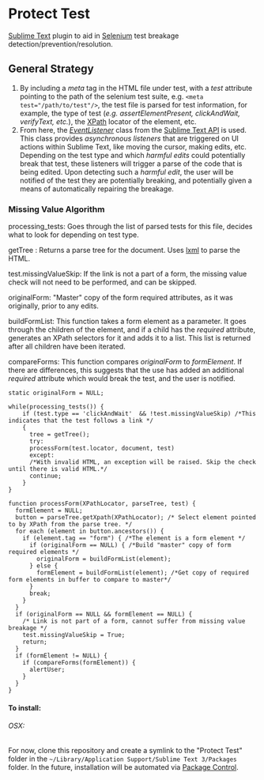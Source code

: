 # Protect Test
[Sublime Text](http://www.sublimetext.com/) plugin to aid in [Selenium](http://seleniumhq.org/) test breakage detection/prevention/resolution.

## General Strategy
1. By including a _meta_ tag in the HTML file under test, with a _test_ attribute pointing to the path of the selenium test suite, e.g. `<meta test="/path/to/test"/>`, the test file is parsed for test information, for example, the type of test (_e.g. assertElementPresent, clickAndWait, verifyText, etc._), the [XPath](https://en.wikipedia.org/wiki/XPath) locator of the element, etc.
2. From here, the [_EventListener_](https://www.sublimetext.com/docs/3/api_reference.html#sublime_plugin.EventListener) class from the [Sublime Text API](https://www.sublimetext.com/docs/3/api_reference.html) is used. This class provides _asynchronous listeners_ that are triggered on UI actions within Sublime Text, like moving the cursor, making edits, etc. Depending on the test type and which _harmful edits_ could potentially break that test, these listeners will trigger a parse of the code that is being edited. Upon detecting such a _harmful edit_, the user will be notified of the test they are potentially breaking, and potentially given a means of automatically repairing the breakage.

### Missing Value Algorithm
processing_tests: Goes through the list of parsed tests for this file, decides what to look for depending on test type.

getTree : Returns a parse tree for the document. Uses [lxml](http://lxml.de/) to parse the HTML.

test.missingValueSkip: If the link is not a part of a form, the missing value check will not need to be performed, and can be skipped.

originalForm: "Master" copy of the form required attributes, as it was originally, prior to any edits.

buildFormList: This function takes a form element as a parameter. It goes through the children of the element, and if a child has the *required* attribute, generates an XPath selectors for it and adds it to a list. This list is returned after all children have been iterated.

compareForms: This function compares _originalForm_ to _formElement_. If there are differences, this suggests that the use has added an additional *required* attribute which would break the test, and the user is notified.  

```
static originalForm = NULL;

while(processing_tests()) {
    if (test.type == 'clickAndWait'  && !test.missingValueSkip) /*This indicates that the test follows a link */
    {
      tree = getTree();
      try:
      processForm(test.locator, document, test)
      except:
      /*With invalid HTML, an exception will be raised. Skip the check until there is valid HTML.*/
      continue;
    }
}
```

```
function processForm(XPathLocator, parseTree, test) {
  formElement = NULL;
  button = parseTree.getXpath(XPathLocator); /* Select element pointed to by XPath from the parse tree. */
  for each (element in button.ancestors()) {
    if (element.tag == "form") { /*The element is a form element */
      if (originalForm == NULL) { /*Build "master" copy of form required elements */
        originalForm = buildFormList(element);
      } else {
        formElement = buildFormList(element); /*Get copy of required form elements in buffer to compare to master*/
      }
      break;
    }
  }
  if (originalForm == NULL && formElement == NULL) {
    /* Link is not part of a form, cannot suffer from missing value breakage */
    test.missingValueSkip = True;
    return;
  }
  if (formElement != NULL) {
    if (compareForms(formElement)) {
      alertUser;
    }
  }
}
```


#### To install:
###### OSX:
For now, clone this repository and create a symlink to the "Protect Test" folder in the `~/Library/Application Support/Sublime Text 3/Packages` folder. In the future, installation will be automated via [Package Control](https://packagecontrol.io/).


